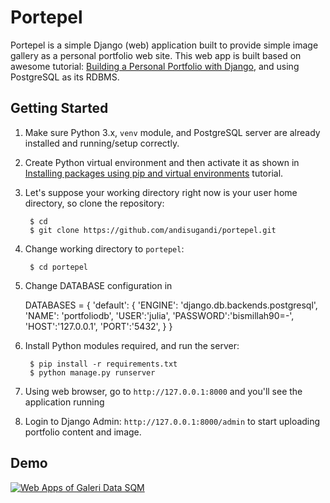 # Portepel

Portepel is a simple Django (web) application built to provide simple image gallery as a personal portfolio web site. This web app is built based on awesome tutorial: [Building a Personal Portfolio with Django](https://www.lynda.com/Django-tutorials/Building-Personal-Portfolio-Django/761962-2.html), and using PostgreSQL as its RDBMS.

## Getting Started

1. Make sure Python 3.x, `venv` module, and PostgreSQL server are already installed and running/setup correctly.

2. Create Python virtual environment and then activate it as shown in [Installing packages using pip and virtual environments](https://packaging.python.org/guides/installing-using-pip-and-virtual-environments/) tutorial.

3. Let's suppose your working directory right now is your user home directory, so clone the repository:

        $ cd
        $ git clone https://github.com/andisugandi/portepel.git

4. Change working directory to `portepel`:

        $ cd portepel

5. Change DATABASE configuration in 

	DATABASES = {
	    'default': {
	        'ENGINE': 'django.db.backends.postgresql',
		'NAME': 'portfoliodb',
		'USER':'julia',
		'PASSWORD':'bismillah90=-',
		'HOST':'127.0.0.1',
		'PORT':'5432',
	    }
	}

6. Install Python modules required, and run the server:

        $ pip install -r requirements.txt
        $ python manage.py runserver

7. Using web browser, go to `http://127.0.0.1:8000` and you'll see the application running

8. Login to Django Admin: `http://127.0.0.1:8000/admin` to start uploading portfolio content and image.

## Demo
[![Web Apps of Galeri Data SQM](https://img.youtube.com/vi/tvdV1UAr564/0.jpg)](https://www.youtube.com/watch?v=tvdV1UAr564)
